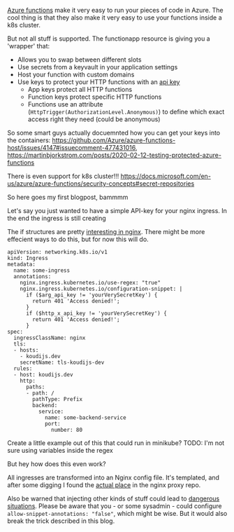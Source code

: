 [Azure functions](https://docs.microsoft.com/en-us/azure/azure-functions/) make it very easy to run your pieces of code in Azure. The cool thing is that they also make it very easy to use your functions inside a k8s cluster.

But not all stuff is supported. The functionapp resource is giving you a 'wrapper' that:
* Allows you to swap between different slots
* Use secrets from a keyvault in your application settings
* Host your function with custom domains
* Use keys to protect your HTTP functions with an [api key](https://docs.microsoft.com/en-us/azure/azure-functions/functions-bindings-http-webhook-trigger?tabs=csharp#api-key-authorization)
  * App keys protect all HTTP functions
  * Function keys protect specific HTTP functions
  * Functions use an attribute (`HttpTrigger(AuthorizationLevel.Anonymous)`) to define which exact access right they need (could be anonymous)

So some smart guys actually docuemnted how you can get your keys into the containers: https://github.com/Azure/azure-functions-host/issues/4147#issuecomment-477431016, https://martinbjorkstrom.com/posts/2020-02-12-testing-protected-azure-functions

There is even support for k8s cluster!!! https://docs.microsoft.com/en-us/azure/azure-functions/security-concepts#secret-repositories

So here goes my first blogpost, bammmm

Let's say you just wanted to have a simple API-key for your nginx ingress. In the end the ingress is still creating 

The if structures are pretty [interesting in nginx](http://nginx.org/en/docs/http/ngx_http_rewrite_module.html#if). There might be more effecient ways to do this, but for now this will do.

```
apiVersion: networking.k8s.io/v1
kind: Ingress
metadata:
  name: some-ingress
  annotations:
    nginx.ingress.kubernetes.io/use-regex: "true"
    nginx.ingress.kubernetes.io/configuration-snippet: |
      if ($arg_api_key != 'yourVerySecretKey') {
        return 401 'Access denied!';
      }
      if ($http_x_api_key != 'yourVerySecretKey') {
        return 401 'Access denied!';
      }
spec:
  ingressClassName: nginx
  tls:
  - hosts:
    - koudijs.dev
    secretName: tls-koudijs-dev
  rules:
  - host: koudijs.dev
    http:
      paths:
      - path: /
        pathType: Prefix
        backend:
          service:
            name: some-backend-service
            port:
              number: 80
```

Create a little example out of this that could run in minikube? TODO: I'm not sure using variables inside the regex

But hey how does this even work?

All ingresses are transformed into an Nginx config file. It's templated, and after some digging I found the [actual place](https://github.com/kubernetes/ingress-nginx/blob/a2a0e67fee9964796f56e3428cf6d1dc99ced261/rootfs/etc/nginx/template/nginx.tmpl#L1326-L1327) in the nginx proxy repo.

Also be warned that injecting other kinds of stuff could lead to [dangerous situations](https://github.com/kubernetes/ingress-nginx/issues/7837). Please be aware that you - or some sysadmin - could configure `allow-snippet-annotations: "false"`, which might be wise. But it would also break the trick described in this blog.


